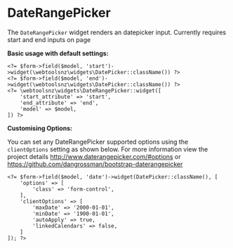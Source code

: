 # DateRangePicker

The `DateRangePicker` widget renders an datepicker input. Currently requires start and end inputs on page

**Basic usage with default settings:**

```
<?= $form->field($model, 'start')->widget(\webtoolsnz\widgets\DatePicker::className()) ?>
<?= $form->field($model, 'end')->widget(\webtoolsnz\widgets\DatePicker::className()) ?>
<?= \webtoolsnz\widgets\DateRangePicker::widget([
    'start_attribute' => 'start',
    'end_attribute' => 'end',
    'model' => $model,
]) ?>
```

**Customising Options:**

You can set any DateRangePicker supported options using the `clientOptions` setting as shown below.
For more information view the project details http://www.daterangepicker.com/#options or https://github.com/dangrossman/bootstrap-daterangepicker

```
<?= $form->field($model, 'date')->widget(DatePicker::className(), [
    'options' => [
        'class' => 'form-control',
    ],
    'clientOptions' => [
        'maxDate' => '2000-01-01',
        'minDate' => '1900-01-01',
        'autoApply' => true,
        'linkedCalendars' => false,
    ]
]); ?>
```
